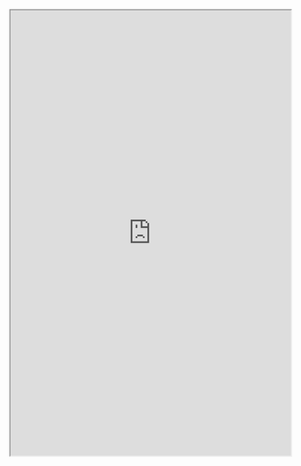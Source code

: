 <iframe
  src="https://atcoder.jp/contests/ABC105/tasks/abc105_a"
  style="width:100%; height:800px;"
></iframe>
